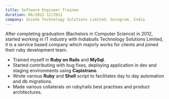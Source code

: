 ```yaml
---
title: Software Engineer Trainee
duration: 06/2012-12/2012
company: Incedo Technology Solutions Limited, Gurugram, India
---
```


After completing graduation (Bachelors in Computer Science) 
in 2012, started working in IT industry with Indiabulls 
Technology Solutions Limited, it is a service based company 
which majorly works for clients and joined their ruby 
development team. 
- Trained myself in **Ruby on Rails** and **MySql**.
- Started contributing with bug fixes, deploying application in dev and staging environments using **Capistrano**.
- Wrote various **Ruby** and **Shell** script to facilitates day to day automation and db migrations.
- Made various collaterals on ruby/rails best practises and product architectures.